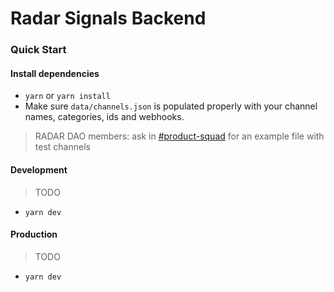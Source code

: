 # Radar Signals Backend

### Quick Start

#### Install dependencies
* `yarn` or `yarn install`
* Make sure `data/channels.json` is populated properly with your channel names, categories, ids and webhooks.

> RADAR DAO members: ask in [#product-squad](https://discord.com/channels/913873017287884830/961996856198590544) for an example file with test channels

#### Development
> TODO

* `yarn dev`

#### Production
> TODO

* `yarn dev`
